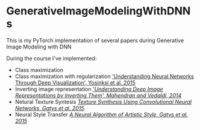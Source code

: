 # GenerativeImageModelingWithDNNs
This is my PyTorch implementation of several papers during Generative Image Modeling with DNN

During the course I've implemented: 
 - Class maximization 
 - Class maximization with regularization ['Understanding Neural Networks Through Deep Visualization', Yosinksi et al. 2015](https://arxiv.org/pdf/1506.06579.pdf)
 - Inverting image representation [_'Understanding Deep Image Representations by Inverting Them', Mahendran and Vedaldi, 2014_](http://www.cv-foundation.org/openaccess/content_cvpr_2015/papers/Mahendran_Understanding_Deep_Image_2015_CVPR_paper.pdf)
 - Netural Texture Syntesis [_Texture Synthesis Using Convolutional Neural
Networks, Gatys et al. 2015_](http://papers.nips.cc/paper/5633-texture-synthesis-using-convolutional-neural-networks.pdf).  
 - Neural Style Transfer [_A Neural Algorithm of Artistic Style, Gatys et al. 2015_](https://arxiv.org/pdf/1508.06576.pdf)
